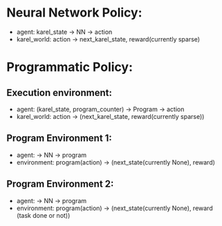 # Neural Network Policy:
   - agent: karel_state -> NN -> action
   - karel_world: action -> next_karel_state, reward(currently sparse)

# Programmatic Policy:
   ## Execution environment:
   - agent: (karel_state, program_counter) -> Program -> action
   - karel_world: action -> (next_karel_state, reward(currently sparse))

   ## Program Environment 1:
   - agent: <start> -> NN -> program
   - environment: program(action) -> (next_state(currently None), reward)
        
   ## Program Environment 2:
   - agent: <start> -> NN -> program
   - environment: program(action) -> (next_state(currently None), reward (task done or not))

